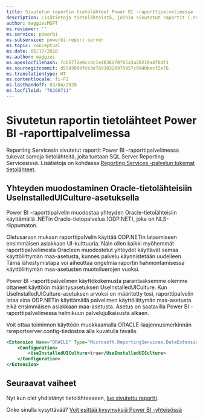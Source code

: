```yaml
---
title: Sivutetun raportin tietolähteet Power BI -raporttipalvelimessa
description: Lisätietoja tietolähteistä, joihin sivutetut raportit (.rdl) voivat muodostaa yhteyden Power BI -raporttipalvelimessa.
author: maggiesMSFT
ms.reviewer: ''
ms.service: powerbi
ms.subservice: powerbi-report-server
ms.topic: conceptual
ms.date: 05/17/2018
ms.author: maggies
ms.openlocfilehash: 7cb5772e6ccdc1e4036d70f65a3a28210a4f6df1
ms.sourcegitcommit: d55d3089fcb3e78930326975957c9940becf2e76
ms.translationtype: HT
ms.contentlocale: fi-FI
ms.lasthandoff: 03/04/2020
ms.locfileid: "78260711"
---
```

# <a name="paginated-report-data-sources--in-power-bi-report-server"></a>Sivutetun raportin tietolähteet Power BI -raporttipalvelimessa
Reporting Servicesin sivutetut raportit Power BI -raporttipalvelimessa tukevat samoja tietolähteitä, joita tuetaan SQL Server Reporting Servicesissä. Lisätietoja on kohdassa [Reporting Services -palvelun tukemat tietolähteet](https://docs.microsoft.com/sql/reporting-services/report-data/data-sources-supported-by-reporting-services-ssrs).

## <a name="connect-to-oracle-data-sources-with-useinstalleduiculture"></a>Yhteyden muodostaminen Oracle-tietolähteisiin UseInstalledUICulture-asetuksella

Power BI -raporttipalvelin muodostaa yhteyden Oracle-tietolähteisiin käyttämällä .NETin Oracle-tietopalvelua (ODP.NET), joka on NLS-riippumaton.

Oletusarvon mukaan raporttipalvelin käyttää ODP.NETin lataamiseen ensimmäisen asiakkaan UI-kulttuuria.  Näin ollen kaikki myöhemmät raporttipalvelimesta Oracleen muodostetut yhteydet käyttävät samaa käyttöliittymän maa-asetusta, kunnes palvelu käynnistetään uudelleen.  Tämä lähestymistapa voi aiheuttaa ongelmia raportin hahmontamisessa käyttöliittymän maa-asetusten muotoiluerojen vuoksi.

Power BI -raporttipalvelimen käyttökokemusta parantaaksemme olemme ottaneet käyttöön määritysasetuksen UseInstalledUICulture. Kun UseInstalledUICulture-asetuksen arvoksi on määritetty tosi, raporttipalvelin lataa aina ODP.NETin käyttämällä palvelimen käyttöliittymän maa-asetusta eikä ensimmäisen asiakkaan maa-asetusta.
Asetus on saatavilla Power BI -raporttipalvelimessa helmikuun palvelujulkaisusta alkaen.

Voit ottaa toiminnon käyttöön muokkaamalla ORACLE-laajennusmerkinnän rsreportserver.config-tiedostoa alla kuvatulla tavalla.
```xml
<Extension Name="ORACLE" Type="Microsoft.ReportingServices.DataExtensions.OracleClientConnectionWrapper,Microsoft.ReportingServices.DataExtensions">
    <Configuration>
        <UseInstalledUICulture>true</UseInstalledUICulture>
    </Configuration>
</Extension>
```

## <a name="next-steps"></a>Seuraavat vaiheet
Nyt kun olet yhdistänyt tietolähteeseen, [luo sivutettu raportti](quickstart-create-paginated-report.md).  


Onko sinulla kysyttävää? [Voit esittää kysymyksiä Power BI -yhteisössä](https://community.powerbi.com/)
